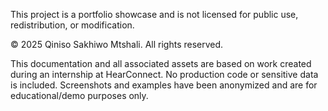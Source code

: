 This project is a portfolio showcase and is not licensed for public use, redistribution, or modification.

© 2025 Qiniso Sakhiwo Mtshali. All rights reserved.

This documentation and all associated assets are based on work created during an internship at HearConnect. No production code or sensitive data is included. Screenshots and examples have been anonymized and are for educational/demo purposes only.
